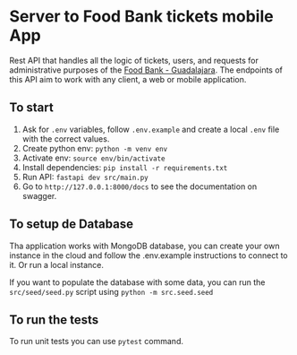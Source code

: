 # Server to Food Bank tickets mobile App
Rest API that handles all the logic of tickets, users, and requests for administrative purposes of the [Food Bank - Guadalajara](https://bdalimentos.org/). The endpoints of this API aim to work with any client, a web or mobile application.

## To start
1. Ask for `.env` variables, follow `.env.example` and create a local `.env` file with the correct values.
2. Create python env: `python -m venv env`
3. Activate env: `source env/bin/activate`
4. Install dependencies: `pip install -r requirements.txt`
5. Run API: `fastapi dev src/main.py`
6. Go to `http://127.0.0.1:8000/docs` to see the documentation on swagger.

## To setup de Database
Tha application works with MongoDB database, you can create your own instance in the cloud and follow the .env.example instructions to connect to it. Or run a local instance.

If you want to populate the database with some data, you can run the `src/seed/seed.py` script using `python -m src.seed.seed`

## To run the tests
To run unit tests you can use `pytest` command.

